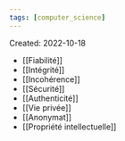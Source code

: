 ```yaml
---
tags: [computer_science] 
---
```

Created: 2022-10-18

- [[Fiabilité]]
- [[Intégrité]]
- [[Incohérence]]
- [[Sécurité]]
- [[Authenticité]]
- [[Vie privée]]
- [[Anonymat]]
- [[Propriété intellectuelle]]